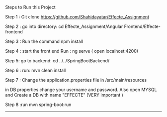 Steps to Run this Project 

Step 1 : Git clone https://github.com/Shahidayatar/Effecte_Assignment

Step 2 : go into directory:  cd Effecte_Assignment/Angular Frontend/Effecte-frontend

Step 3 : Run the command npm install

Step 4 : start the front end Run :  ng serve  ( open localhost:4200) 

Step 5: go to backend:  cd ../../SpringBootBackend/

Step 6 : run:  mvn clean install

Step 7 : Change the application.properties file in /src/main/resources
 
in DB properties change your username and password. Also open MYSQL and Create a DB with name "EFFECTE" (VERY important )

Step 8 :run 
mvn spring-boot:run

------------------------------------------------------------------------------------------------------------------------------------------
 
